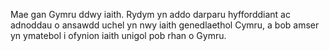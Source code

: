 Mae gan Gymru ddwy iaith. Rydym yn addo darparu hyfforddiant ac adnoddau o ansawdd uchel yn nwy iaith genedlaethol Cymru, a bob amser yn ymatebol i ofynion iaith unigol pob rhan o Gymru.